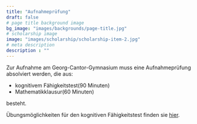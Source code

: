 ```yaml
---
title: "Aufnahmeprüfung"
draft: false
# page title background image
bg_image: "images/backgrounds/page-title.jpg"
# scholarship image
image: "images/scholarship/scholarship-item-2.jpg"
# meta description
description : ""
---
```

Zur Aufnahme am Georg-Cantor-Gymnasium muss eine Aufnahmeprüfung absolviert werden, die aus:
 * kognitivem Fähigkeitstest(90 Minuten)
 * Mathematikklausur(60 Minuten)

besteht.

Übungsmöglichkeiten für den kognitiven Fähigkeitstest finden sie [hier](uebung-test).
